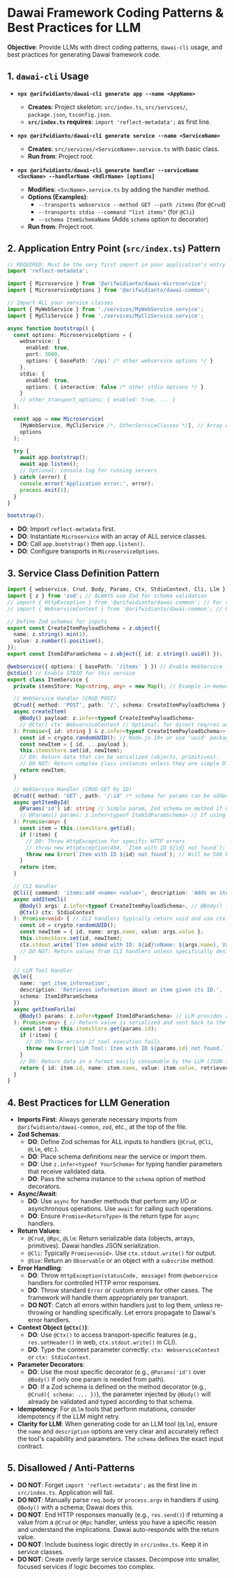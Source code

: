 # Dawai Framework Coding Patterns & Best Practices for LLM

**Objective**: Provide LLMs with direct coding patterns, `dawai-cli` usage, and best practices for generating Dawai framework code.

## 1. `dawai-cli` Usage

*   **`npx @arifwidianto/dawai-cli generate app --name <AppName>`**
    *   **Creates**: Project skeleton: `src/index.ts`, `src/services/`, `package.json`, `tsconfig.json`.
    *   **`src/index.ts` requires**: `import 'reflect-metadata';` as first line.

*   **`npx @arifwidianto/dawai-cli generate service --name <ServiceName>`**
    *   **Creates**: `src/services/<ServiceName>.service.ts` with basic class.
    *   **Run from**: Project root.

*   **`npx @arifwidianto/dawai-cli generate handler --serviceName <SvcName> --handlerName <HdlrName> [options]`**
    *   **Modifies**: `<SvcName>.service.ts` by adding the handler method.
    *   **Options (Examples)**:
        *   `--transports webservice --method GET --path /items` (for `@Crud`)
        *   `--transports stdio --command "list items"` (for `@Cli`)
        *   `--schema ItemSchemaName` (Adds `schema` option to decorator)
    *   **Run from**: Project root.

## 2. Application Entry Point (`src/index.ts`) Pattern

```typescript
// REQUIRED: Must be the very first import in your application's entry point.
import 'reflect-metadata';

import { Microservice } from '@arifwidianto/dawai-microservice';
import { MicroserviceOptions } from '@arifwidianto/dawai-common';

// Import ALL your service classes
import { MyWebService } from './services/MyWebService.service';
import { MyCliService } from './services/MyCliService.service';

async function bootstrap() {
  const options: MicroserviceOptions = {
    webservice: {
      enabled: true,
      port: 3000,
      options: { basePath: '/api' /* other webservice options */ }
    },
    stdio: {
      enabled: true,
      options: { interactive: false /* other stdio options */ }
    }
    // other_transport_options: { enabled: true, ... }
  };

  const app = new Microservice(
    [MyWebService, MyCliService /*, OtherServiceClasses */], // Array of service classes
    options
  );

  try {
    await app.bootstrap();
    await app.listen();
    // Optional: console.log for running servers
  } catch (error) {
    console.error('Application error:', error);
    process.exit(1);
  }
}

bootstrap();
```
*   **DO**: Import `reflect-metadata` first.
*   **DO**: Instantiate `Microservice` with an array of ALL service classes.
*   **DO**: Call `app.bootstrap()` then `app.listen()`.
*   **DO**: Configure transports in `MicroserviceOptions`.

## 3. Service Class Definition Pattern

```typescript
import { webservice, Crud, Body, Params, Ctx, StdioContext, Cli, Llm } from '@arifwidianto/dawai-common';
import { z } from 'zod'; // ALWAYS use Zod for schema validation
// import { HttpException } from '@arifwidianto/dawai-common'; // For specific HTTP errors
// import { WebserviceContext } from '@arifwidianto/dawai-common'; // For Ctx() type hints

// Define Zod schemas for inputs
export const CreateItemPayloadSchema = z.object({
  name: z.string().min(1),
  value: z.number().positive(),
});
export const ItemIdParamSchema = z.object({ id: z.string().uuid() });

@webservice({ options: { basePath: '/items' } }) // Enable WebService for this service
@stdio() // Enable STDIO for this service
export class ItemService {
  private itemsStore: Map<string, any> = new Map(); // Example in-memory store

  // WebService Handler (CRUD POST)
  @Crud({ method: 'POST', path: '/', schema: CreateItemPayloadSchema })
  async createItem(
    @Body() payload: z.infer<typeof CreateItemPayloadSchema>
    // @Ctx() ctx: WebserviceContext // Optional: for direct req/res access
  ): Promise<{ id: string } & z.infer<typeof CreateItemPayloadSchema>> {
    const id = crypto.randomUUID(); // Node.js 19+ or use 'uuid' package
    const newItem = { id, ...payload };
    this.itemsStore.set(id, newItem);
    // DO: Return data that can be serialized (objects, primitives).
    // DO NOT: Return complex class instances unless they are simple DTOs.
    return newItem;
  }

  // WebService Handler (CRUD GET by ID)
  @Crud({ method: 'GET', path: '/:id' /* schema for params can be added if complex */ })
  async getItemById(
    @Params('id') id: string // Simple param, Zod schema on method if needed for object
    // @Params() params: z.infer<typeof ItemIdParamSchema> // If using schema for params object
  ): Promise<any> {
    const item = this.itemsStore.get(id);
    if (!item) {
      // DO: Throw HttpException for specific HTTP errors
      // throw new HttpException(404, `Item with ID ${id} not found`);
      throw new Error(`Item with ID ${id} not found`); // Will be 500 by default
    }
    return item;
  }

  // CLI Handler
  @Cli({ command: 'items:add <name> <value>', description: 'Adds an item.', schema: CreateItemPayloadSchema })
  async addItemCli(
    @Body() args: z.infer<typeof CreateItemPayloadSchema>, // @Body() for CLI maps parsed args to schema
    @Ctx() ctx: StdioContext
  ): Promise<void> { // CLI handlers typically return void and use ctx.stdout
    const id = crypto.randomUUID();
    const newItem = { id, name: args.name, value: args.value };
    this.itemsStore.set(id, newItem);
    ctx.stdout.write(`Item added with ID: ${id}\nName: ${args.name}, Value: ${args.value}\n`);
    // DO NOT: Return values from CLI handlers unless specifically designed for chaining (rare).
  }

  // LLM Tool Handler
  @Llm({
    name: 'get_item_information',
    description: 'Retrieves information about an item given its ID.',
    schema: ItemIdParamSchema
  })
  async getItemForLlm(
    @Body() params: z.infer<typeof ItemIdParamSchema> // LLM provides arguments matching this schema
  ): Promise<any> { // Return value is serialized and sent back to the LLM
    const item = this.itemsStore.get(params.id);
    if (!item) {
      // DO: Throw errors if tool execution fails.
      throw new Error(`LLM Tool: Item with ID ${params.id} not found.`);
    }
    // DO: Return data in a format easily consumable by the LLM (JSON-like objects).
    return { id: item.id, name: item.name, value: item.value, retrievedAt: new Date().toISOString() };
  }
}
```

## 4. Best Practices for LLM Generation

*   **Imports First**: Always generate necessary imports from `@arifwidianto/dawai-common`, `zod`, etc., at the top of the file.
*   **Zod Schemas**:
    *   **DO**: Define Zod schemas for ALL inputs to handlers (`@Crud`, `@Cli`, `@Llm`, etc.).
    *   **DO**: Place schema definitions near the service or import them.
    *   **DO**: Use `z.infer<typeof YourSchema>` for typing handler parameters that receive validated data.
    *   **DO**: Pass the schema instance to the `schema` option of method decorators.
*   **Async/Await**:
    *   **DO**: Use `async` for handler methods that perform any I/O or asynchronous operations. Use `await` for calling such operations.
    *   **DO**: Ensure `Promise<ReturnType>` is the return type for `async` handlers.
*   **Return Values**:
    *   `@Crud`, `@Rpc`, `@Llm`: Return serializable data (objects, arrays, primitives). Dawai handles JSON serialization.
    *   `@Cli`: Typically `Promise<void>`. Use `ctx.stdout.write()` for output.
    *   `@Sse`: Return an `Observable` or an object with a `subscribe` method.
*   **Error Handling**:
    *   **DO**: Throw `HttpException(statusCode, message)` from `@webservice` handlers for controlled HTTP error responses.
    *   **DO**: Throw standard `Error` or custom errors for other cases. The framework will handle them appropriately per transport.
    *   **DO NOT**: Catch all errors within handlers just to log them, unless re-throwing or handling specifically. Let errors propagate to Dawai's error handlers.
*   **Context Object (`@Ctx()`)**:
    *   **DO**: Use `@Ctx()` to access transport-specific features (e.g., `res.setHeader()` in web, `ctx.stdout.write()` in CLI).
    *   **DO**: Type the context parameter correctly: `ctx: WebserviceContext` or `ctx: StdioContext`.
*   **Parameter Decorators**:
    *   **DO**: Use the most specific decorator (e.g., `@Params('id')` over `@Body()` if only one param is needed from path).
    *   **DO**: If a Zod schema is defined on the method decorator (e.g., `@Crud({ schema: ... })`), the parameter injected by `@Body()` will already be validated and typed according to that schema.
*   **Idempotency**: For `@Llm` tools that perform mutations, consider idempotency if the LLM might retry.
*   **Clarity for LLM**: When generating code for an LLM tool (`@Llm`), ensure the `name` and `description` options are very clear and accurately reflect the tool's capability and parameters. The `schema` defines the exact input contract.

## 5. Disallowed / Anti-Patterns

*   **DO NOT**: Forget `import 'reflect-metadata';` as the first line in `src/index.ts`. Application will fail.
*   **DO NOT**: Manually parse `req.body` or `process.argv` in handlers if using `@Body()` with a schema; Dawai does this.
*   **DO NOT**: End HTTP responses manually (e.g., `res.send()`) if returning a value from a `@Crud` or `@Rpc` handler, unless you have a specific reason and understand the implications. Dawai auto-responds with the return value.
*   **DO NOT**: Include business logic directly in `src/index.ts`. Keep it in service classes.
*   **DO NOT**: Create overly large service classes. Decompose into smaller, focused services if logic becomes too complex.
